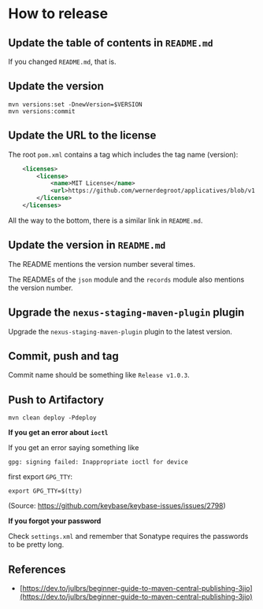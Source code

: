 # How to release

## Update the table of contents in `README.md`

If you changed `README.md`, that is.

## Update the version

```
mvn versions:set -DnewVersion=$VERSION
mvn versions:commit
```

## Update the URL to the license

The root `pom.xml` contains a tag which includes the tag name (version):

```xml
    <licenses>
        <license>
            <name>MIT License</name>
            <url>https://github.com/wernerdegroot/applicatives/blob/v1.0.1/LICENSE</url>
        </license>
    </licenses>
```

All the way to the bottom, there is a similar link in `README.md`.

## Update the version in `README.md`

The README mentions the version number several times.

The READMEs of the `json` module and the `records` module also mentions the version number.

## Upgrade the `nexus-staging-maven-plugin` plugin

Upgrade the `nexus-staging-maven-plugin` plugin to the latest version.

## Commit, push and tag

Commit name should be something like `Release v1.0.3`.

## Push to Artifactory

```
mvn clean deploy -Pdeploy
```

**If you get an error about `ioctl`**

If you get an error saying something like

```
gpg: signing failed: Inappropriate ioctl for device
```

first export `GPG_TTY`:

```
export GPG_TTY=$(tty)
```

(Source: https://github.com/keybase/keybase-issues/issues/2798)

**If you forgot your password**

Check `settings.xml` and remember that Sonatype requires the passwords to be pretty long.

## References

* [https://dev.to/julbrs/beginner-guide-to-maven-central-publishing-3jio](https://dev.to/julbrs/beginner-guide-to-maven-central-publishing-3jio)